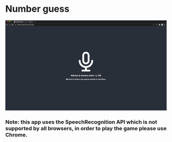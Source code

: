 # Number guess

![Preview](./screenshot.png)

### Note: this app uses the SpeechRecognition API which is not supported by all browsers, in order to play the game please use Chrome.
